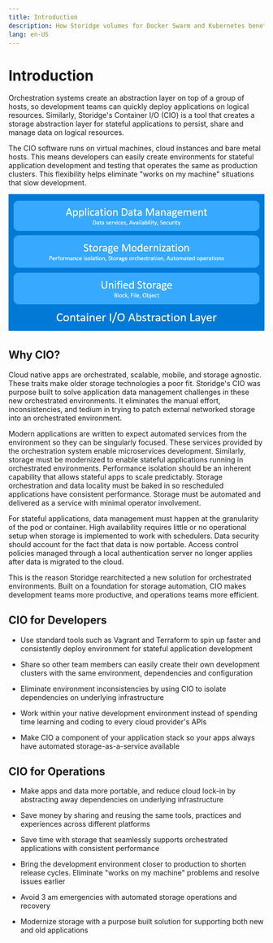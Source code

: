 ```yaml
---
title: Introduction
description: How Storidge volumes for Docker Swarm and Kubernetes benefit developers
lang: en-US
---
```


# Introduction

Orchestration systems create an abstraction layer on top of a group of hosts, so development teams can quickly deploy applications on logical resources. Similarly, Storidge's Container I/O (CIO) is a tool that creates a storage abstraction layer for stateful applications to persist, share and manage data on logical resources.

The CIO software runs on virtual machines, cloud instances and bare metal hosts. This means developers can easily create environments for stateful application development and testing that operates the same as production clusters. This flexibility helps eliminate "works on my machine" situations that slow development.

![cio abstraction layer](../images/cio-abstraction-layer.png)

## Why CIO?
Cloud native apps are orchestrated, scalable, mobile, and storage agnostic. These traits make older storage technologies a poor fit. Storidge's CIO was purpose built to solve application data management challenges in these new orchestrated environments. It eliminates the manual effort, inconsistencies, and tedium in trying to patch external networked storage into an orchestrated environment.

Modern applications are written to expect automated services from the environment so they can be singularly focused. These services provided by the orchestration system enable microservices development. Similarly, storage must be modernized to enable stateful applications running in orchestrated environments. Performance isolation should be an inherent capability that allows stateful apps to scale predictably. Storage orchestration and data locality must be baked in so rescheduled applications have consistent performance. Storage must be automated and delivered as a service with minimal operator involvement.

For stateful applications, data management must happen at the granularity of the pod or container. High availability requires little or no operational setup when storage is implemented to work with schedulers. Data security should account for the fact that data is now portable. Access control policies managed through a local authentication server no longer applies after data is migrated to the cloud.

This is the reason Storidge rearchitected a new solution for orchestrated environments. Built on a foundation for storage automation, CIO makes development teams more productive, and operations teams more efficient.

## CIO for Developers

- Use standard tools such as Vagrant and Terraform to spin up faster and consistently deploy environment for stateful application development

- Share so other team members can easily create their own development clusters with the same environment, dependencies and configuration

- Eliminate environment inconsistencies by using CIO to isolate dependencies on underlying infrastructure

- Work within your native development environment instead of spending time learning and coding to every cloud provider's APIs

- Make CIO a component of your application stack so your apps always have automated storage-as-a-service available

## CIO for Operations

- Make apps and data more portable, and reduce cloud lock-in by abstracting away dependencies on underlying infrastructure

- Save money by sharing and reusing the same tools, practices and experiences across different platforms

- Save time with storage that seamlessly supports orchestrated applications with consistent performance

- Bring the development environment closer to production to shorten release cycles. Eliminate "works on my machine" problems and resolve issues earlier

- Avoid 3 am emergencies with automated storage operations and recovery

- Modernize storage with a purpose built solution for supporting both new and old applications
